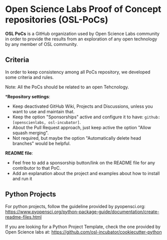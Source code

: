 # Open Science Labs Proof of Concept repositories (OSL-PoCs)

**OSL PoCs** is a GitHub organization used by Open Science Labs community in order to provide the 
results from an exploration of any open technology by any member of OSL community.

## Criteria

In order to keep consistency among all PoCs repository, we developed some criteria and rules.

Note: All the PoCs should be related to an open Tehcnology. 


***Repository settings**:

- Keep deactivated GitHub Wiki, Projects and Discussions, unless you want to use and maintain that.
- Keep the option "Sponsorships" active and configure it to have: `github: [openscienlabs, osl-incubator]`.
- About the Pull Request approach, just keep active the option "Allow squash merging".
- Not required, but maybe the option "Automatically delete head branches" would be helpful.

**README file**:

- Feel free to add a sponsorship button/link on the README file for any contributor to that PoC.
- Add an explanation about the project and examples about how to install and run it


## Python Projects

For python projects, follow the guideline provided by pyopensci.org: 
https://www.pyopensci.org/python-package-guide/documentation/create-readme-files.html

If you are looking for a Python Project Template, check the one provided by Open Science labs at: 
https://github.com/osl-incubator/cookiecutter-python
